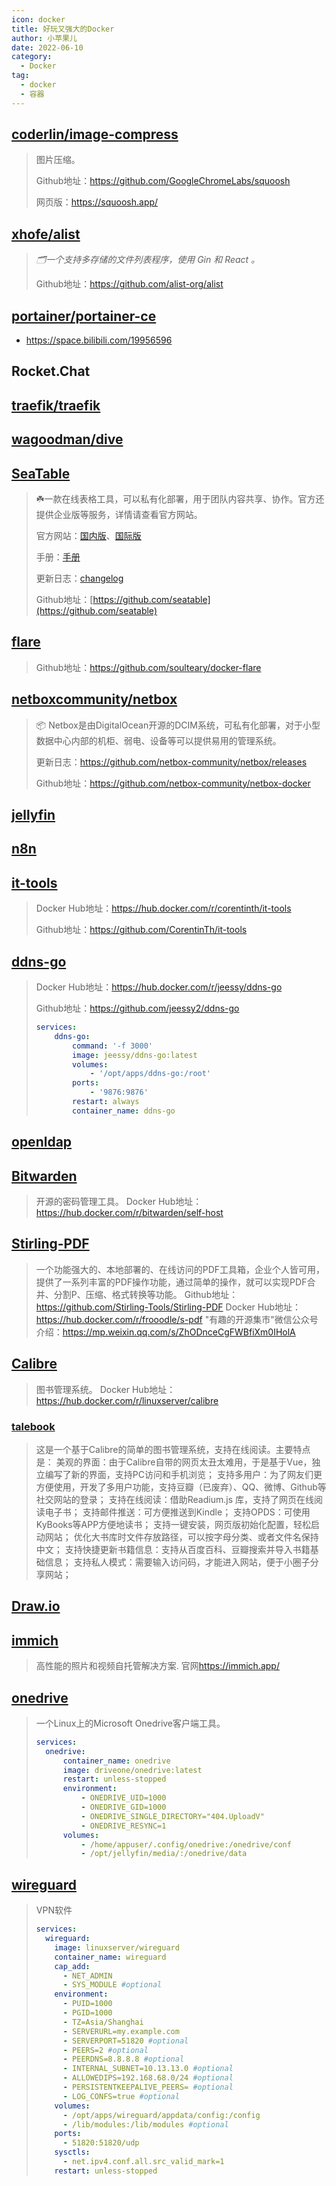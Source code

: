 ```yaml
---
icon: docker
title: 好玩又强大的Docker
author: 小苹果儿
date: 2022-06-10
category:
  - Docker
tag:
  - docker
  - 容器
---
```




## [coderlin/image-compress](https://registry.hub.docker.com/r/coderlin/image-compress)

  > 图片压缩。
  >
  > Github地址：<https://github.com/GoogleChromeLabs/squoosh>
  >
  > 网页版：<https://squoosh.app/>

## [xhofe/alist](https://hub.docker.com/r/xhofe/alist)

  > *🗂️一个支持多存储的文件列表程序，使用 Gin 和 React 。*
  >
  > Github地址：<https://github.com/alist-org/alist>

## [portainer/portainer-ce](https://github.com/portainer/portainer-ce)

- <https://space.bilibili.com/19956596>

## Rocket.Chat

## [traefik/traefik](https://github.com/traefik/traefik)

## [wagoodman/dive](https://github.com/wagoodman/dive)

## [SeaTable](https://hub.docker.com/r/seatable/seatable-developer)

  > :shamrock:一款在线表格工具，可以私有化部署，用于团队内容共享、协作。官方还提供企业版等服务，详情请查看官方网站。
  >
  > 官方网站：[国内版](https://seatable.cn/)、[国际版](https://seatable.io/)
  > 
  > 手册：[手册](https://docs.seatable.cn/published/seatable-manual/upgrade/upgrade_manual-ce.md)
  >
  > 更新日志：[changelog](https://seatable.io/docs/changelog/)
  >
  > Github地址：[https://github.com/seatable](https://github.com/seatable)

## [flare](https://hub.docker.com/r/soulteary/flare)

  > Github地址：<https://github.com/soulteary/docker-flare>

## [netboxcommunity/netbox](https://hub.docker.com/r/netboxcommunity/netbox)

  > :package: Netbox是由DigitalOcean开源的DCIM系统，可私有化部署，对于小型数据中心内部的机柜、弱电、设备等可以提供易用的管理系统。
  >
  > 更新日志：<https://github.com/netbox-community/netbox/releases>
  >
  > Github地址：<https://github.com/netbox-community/netbox-docker>

## [jellyfin](https://github.com/jellyfin/jellyfin)

## [n8n](https://github.com/n8n-io/n8n)

## [it-tools](https://github.com/CorentinTh/it-tools)

  > Docker Hub地址：<https://hub.docker.com/r/corentinth/it-tools>
  >
  > Github地址：<https://github.com/CorentinTh/it-tools>

## [ddns-go](https://github.com/jeessy2/ddns-go)

  > Docker Hub地址：<https://hub.docker.com/r/jeessy/ddns-go>  
  >
  > Github地址：<https://github.com/jeessy2/ddns-go>
  >
  > ```yaml
  > services:
  >     ddns-go:
  >         command: '-f 3000'
  >         image: jeessy/ddns-go:latest
  >         volumes:
  >             - '/opt/apps/ddns-go:/root'
  >         ports:
  >             - '9876:9876'
  >         restart: always
  >         container_name: ddns-go
  > ```

## [openldap](https://hub.docker.com/r/bitnami/openldap)

## [Bitwarden](https://github.com/bitwarden/server)

  > 开源的密码管理工具。
  > Docker Hub地址：<https://hub.docker.com/r/bitwarden/self-host>

## [Stirling-PDF](https://github.com/Stirling-Tools/Stirling-PDF)

  > 一个功能强大的、本地部署的、在线访问的PDF工具箱，企业个人皆可用，提供了一系列丰富的PDF操作功能，通过简单的操作，就可以实现PDF合并、分割P、压缩、格式转换等功能。
  > Github地址：<https://github.com/Stirling-Tools/Stirling-PDF>
  > Docker Hub地址：<https://hub.docker.com/r/frooodle/s-pdf>
  > "有趣的开源集市"微信公众号介绍：<https://mp.weixin.qq.com/s/ZhODnceCgFWBfiXm0IHolA>

## [Calibre](https://calibre-ebook.com/)

  > 图书管理系统。
  > Docker Hub地址：<https://hub.docker.com/r/linuxserver/calibre>

### [talebook](https://hub.docker.com/r/talebook/talebook)

  > 这是一个基于Calibre的简单的图书管理系统，支持在线阅读。主要特点是：
  > 美观的界面：由于Calibre自带的网页太丑太难用，于是基于Vue，独立编写了新的界面，支持PC访问和手机浏览；
  > 支持多用户：为了网友们更方便使用，开发了多用户功能，支持豆瓣（已废弃）、QQ、微博、Github等社交网站的登录；
  > 支持在线阅读：借助Readium.js⁠ 库，支持了网页在线阅读电子书；
  > 支持邮件推送：可方便推送到Kindle；
  > 支持OPDS：可使用KyBooks⁠等APP方便地读书；
  > 支持一键安装，网页版初始化配置，轻松启动网站；
  > 优化大书库时文件存放路径，可以按字母分类、或者文件名保持中文；
  > 支持快捷更新书籍信息：支持从百度百科、豆瓣搜索并导入书籍基础信息；
  > 支持私人模式：需要输入访问码，才能进入网站，便于小圈子分享网站；

## [Draw.io](https://hub.docker.com/r/jgraph/drawio)

## [immich](https://github.com/immich-app/immich)

  > 高性能的照片和视频自托管解决方案.
  > 官网<https://immich.app/>

## [onedrive](https://github.com/abraunegg/onedrive)

  > 一个Linux上的Microsoft Onedrive客户端工具。
  >
  > ```yaml
  > services:
  >   onedrive:
  >       container_name: onedrive
  >       image: driveone/onedrive:latest
  >       restart: unless-stopped
  >       environment:
  >           - ONEDRIVE_UID=1000
  >           - ONEDRIVE_GID=1000
  >           - ONEDRIVE_SINGLE_DIRECTORY="404.UploadV"
  >           - ONEDRIVE_RESYNC=1
  >       volumes: 
  >           - /home/appuser/.config/onedrive:/onedrive/conf
  >           - /opt/jellyfin/media/:/onedrive/data
  > ```

## [wireguard]()

> VPN软件
>
> ```yaml
> services:
>   wireguard:
>     image: linuxserver/wireguard
>     container_name: wireguard
>     cap_add:
>       - NET_ADMIN
>       - SYS_MODULE #optional
>     environment:
>       - PUID=1000
>       - PGID=1000
>       - TZ=Asia/Shanghai
>       - SERVERURL=my.example.com
>       - SERVERPORT=51820 #optional
>       - PEERS=2 #optional
>       - PEERDNS=8.8.8.8 #optional
>       - INTERNAL_SUBNET=10.13.13.0 #optional
>       - ALLOWEDIPS=192.168.68.0/24 #optional
>       - PERSISTENTKEEPALIVE_PEERS= #optional
>       - LOG_CONFS=true #optional
>     volumes:
>       - /opt/apps/wireguard/appdata/config:/config
>       - /lib/modules:/lib/modules #optional
>     ports:
>       - 51820:51820/udp
>     sysctls:
>       - net.ipv4.conf.all.src_valid_mark=1
>     restart: unless-stopped
> ```

